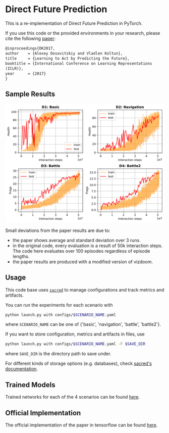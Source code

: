 # Direct Future Prediction
This is a re-implementation of Direct Future Prediction in PyTorch.

If you use this code or the provided environments in your research, please cite the following [paper](https://arxiv.org/pdf/1611.01779.pdf):

```
@inproceedings{DK2017,
author    = {Alexey Dosovitskiy and Vladlen Koltun},
title     = {Learning to Act by Predicting the Future},
booktitle = {International Conference on Learning Representations (ICLR)},
year      = {2017}
}
```

## Sample Results

![alt text](results.svg)


Small deviations from the paper results are due to: 
- the paper shows average and standard deviation over 3 runs.
- in the original code, every evaluation is a result of 50k interaction steps. The code
  here evaluates over 100 episodes regardless of episode lengths.
- the paper results are produced with a modified version of vizdoom.

## Usage
This code base uses [`sacred`](https://github.com/IDSIA/sacred) to manage configurations and track
 metrics and artifacts.
 
You can run the experiments for each scenario with

```bash
python launch.py with configs/$SCENARIO_NAME.yaml
```
where `SCENARIO_NAME` can be one of {'basic', 'navigation', 'battle', 'battle2'}.

If you want to store configuration, metrics and artifacts in files, use 

```bash
python launch.py with configs/$SCENARIO_NAME.yaml -F $SAVE_DIR
```
where `SAVE_DIR` is the directory path to save under.

For different kinds of storage options (e.g. databases), check [sacred's documentation](https://sacred.readthedocs.io/en/stable/observers.html#).


## Trained Models

Trained networks for each of the 4 scenarios can be found [here](https://www.amazon.de/clouddrive/share/bNc4LDikcT3DDmheWgE7D4zYhaXyNpEbSMX5AjybV8).


## Official Implementation
The official implementation of the paper in tensorflow can be found [here](https://github.com/intel-isl/DirectFuturePrediction).
